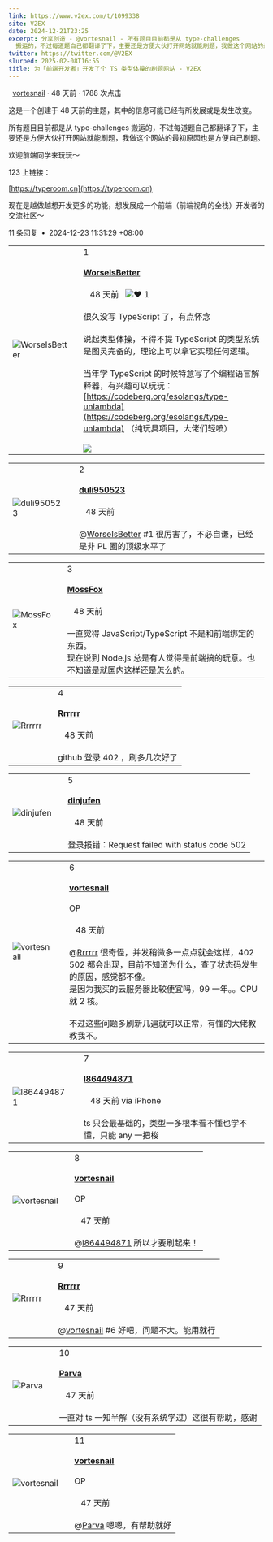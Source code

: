 ```yaml
---
link: https://www.v2ex.com/t/1099338
site: V2EX
date: 2024-12-21T23:25
excerpt: 分享创造 - @vortesnail - 所有题目目前都是从 type-challenges
  搬运的，不过每道题自己都翻译了下，主要还是方便大伙打开网站就能刷题，我做这个网站的最初原因也是方便自己刷题。欢迎前端同学来玩玩～12
twitter: https://twitter.com/@V2EX
slurped: 2025-02-08T16:55
title: 为「前端开发者」开发了个 TS 类型体操的刷题网站 - V2EX
---
```

  
  [vortesnail](/member/vortesnail) · 48 天前 · 1788 次点击

这是一个创建于 48 天前的主题，其中的信息可能已经有所发展或是发生改变。

所有题目目前都是从 type-challenges 搬运的，不过每道题自己都翻译了下，主要还是方便大伙打开网站就能刷题，我做这个网站的最初原因也是方便自己刷题。  
  
欢迎前端同学来玩玩～  
  
123 上链接：  
  
[https://typeroom.cn](https://typeroom.cn)  
  
现在是越做越想开发更多的功能，想发展成一个前端（前端视角的全栈）开发者的交流社区～


11 条回复  **•**  2024-12-23 11:31:29 +08:00

|   |   |   |
|---|---|---|
|![WorseIsBetter](https://cdn.v2ex.com/gravatar/2a84ccdb53ad97ca5cc146d22fb60a49?s=48&d=retro)||1<br><br>**[WorseIsBetter](/member/WorseIsBetter)**  <br><br>   48 天前   ![❤️](/static/img/heart_neue_red.png?v=16ec2dd0a880be6edda1e4a2e35754b3) 1<br><br>很久没写 TypeScript 了，有点怀念  <br>  <br>说起类型体操，不得不提 TypeScript 的类型系统是图灵完备的，理论上可以拿它实现任何逻辑。  <br>  <br>当年学 TypeScript 的时候特意写了个编程语言解释器，有兴趣可以玩玩： [https://codeberg.org/esolangs/type-unlambda](https://codeberg.org/esolangs/type-unlambda) （纯玩具项目，大佬们轻喷）  <br>  <br>[![](https://i.imgur.com/wq01UHz.png)](https://i.imgur.com/wq01UHz.png)|

|   |   |   |
|---|---|---|
|![duli950523](https://cdn.v2ex.com/gravatar/2f6df07f5728cce785695fcceee2bc40?s=48&d=retro)||2<br><br>**[duli950523](/member/duli950523)**  <br><br>   48 天前<br><br>@[WorseIsBetter](/member/WorseIsBetter) #1 很厉害了，不必自谦，已经是非 PL 圈的顶级水平了|

|   |   |   |
|---|---|---|
|![MossFox](https://cdn.v2ex.com/avatar/b4a6/8f71/543598_normal.png?m=1680238930)||3<br><br>**[MossFox](/member/MossFox)**  <br><br>   48 天前<br><br>一直觉得 JavaScript/TypeScript 不是和前端绑定的东西。  <br>现在说到 Node.js 总是有人觉得是前端搞的玩意。也不知道是就国内这样还是怎么的。|

|   |   |   |
|---|---|---|
|![Rrrrrr](https://cdn.v2ex.com/gravatar/a33215839a1eeeb29ac801ad5dc218a3?s=48&d=retro)||4<br><br>**[Rrrrrr](/member/Rrrrrr)**  <br><br>   48 天前<br><br>github 登录 402 ，刷多几次好了|

|   |   |   |
|---|---|---|
|![dinjufen](https://cdn.v2ex.com/avatar/cab4/332e/301123_normal.png?m=1711503591)||5<br><br>**[dinjufen](/member/dinjufen)**  <br><br>   48 天前<br><br>登录报错：Request failed with status code 502|

|   |   |   |
|---|---|---|
|![vortesnail](https://cdn.v2ex.com/avatar/188c/9b23/450858_normal.png?m=1737118884)||6<br><br>**[vortesnail](/member/vortesnail)**  <br><br>OP<br><br>   48 天前<br><br>@[Rrrrrr](/member/Rrrrrr) 很奇怪，并发稍微多一点点就会这样，402 502 都会出现，目前不知道为什么，查了状态码发生的原因，感觉都不像。  <br>是因为我买的云服务器比较便宜吗，99 一年。。CPU 就 2 核。  <br>  <br>不过这些问题多刷新几遍就可以正常，有懂的大佬教教我不。|

|   |   |   |
|---|---|---|
|![l864494871](https://cdn.v2ex.com/gravatar/fa52fbdbc0f2f855bd5f89066fcf8ed0?s=48&d=retro)||7<br><br>**[l864494871](/member/l864494871)**  <br><br>   48 天前 via iPhone<br><br>ts 只会最基础的，类型一多根本看不懂也学不懂，只能 any 一把梭|

|   |   |   |
|---|---|---|
|![vortesnail](https://cdn.v2ex.com/avatar/188c/9b23/450858_normal.png?m=1737118884)||8<br><br>**[vortesnail](/member/vortesnail)**  <br><br>OP<br><br>   47 天前<br><br>@[l864494871](/member/l864494871) 所以才要刷起来！|

|   |   |   |
|---|---|---|
|![Rrrrrr](https://cdn.v2ex.com/gravatar/a33215839a1eeeb29ac801ad5dc218a3?s=48&d=retro)||9<br><br>**[Rrrrrr](/member/Rrrrrr)**  <br><br>   47 天前<br><br>@[vortesnail](/member/vortesnail) #6 好吧，问题不大。能用就行|

|   |   |   |
|---|---|---|
|![Parva](https://cdn.v2ex.com/avatar/7e51/0c1f/536590_normal.png?m=1615191626)||10<br><br>**[Parva](/member/Parva)**  <br><br>   47 天前<br><br>一直对 ts 一知半解（没有系统学过）这很有帮助，感谢|

|   |   |   |
|---|---|---|
|![vortesnail](https://cdn.v2ex.com/avatar/188c/9b23/450858_normal.png?m=1737118884)||11<br><br>**[vortesnail](/member/vortesnail)**  <br><br>OP<br><br>   47 天前<br><br>@[Parva](/member/Parva) 嗯嗯，有帮助就好|
